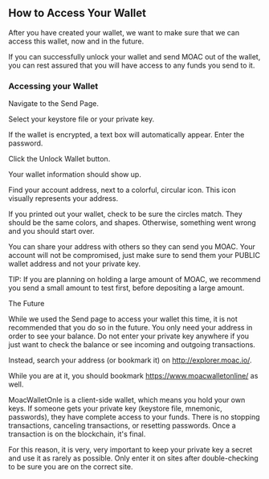 ## How to Access Your Wallet

After you have created your wallet, we want to make sure that we can access this wallet, now and in the future.

If you can successfully unlock your wallet and send MOAC out of the wallet, you can rest assured that you will have access to any funds you send to it.

### Accessing your Wallet

Navigate to the Send Page.

Select your keystore file or your private key.

If the wallet is encrypted, a text box will automatically appear. Enter the password.

Click the Unlock Wallet button.

Your wallet information should show up.

Find your account address, next to a colorful, circular icon. This icon visually represents your address.

If you printed out your wallet, check to be sure the circles match. They should be the same colors, and shapes. Otherwise, something went wrong and you should start over.

You can share your address with others so they can send you MOAC. Your account will not be compromised, just make sure to send them your PUBLIC wallet address and not your private key.

TIP: If you are planning on holding a large amount of MOAC, we recommend you send a small amount to test first, before depositing a large amount.

The Future

While we used the Send page to access your wallet this time, it is not recommended that you do so in the future. You only need your address in order to see your balance. Do not enter your private key anywhere if you just want to check the balance or see incoming and outgoing transactions.

Instead, search your address (or bookmark it) on http://explorer.moac.io/.

While you are at it, you should bookmark https://www.moacwalletonline/ as well.

MoacWalletOnle is a client-side wallet, which means you hold your own keys. If someone gets your private key (keystore file, mnemonic, passwords), they have complete access to your funds. There is no stopping transactions, canceling transactions, or resetting passwords. Once a transaction is on the blockchain, it's final.

For this reason, it is very, very important to keep your private key a secret and use it as rarely as possible. Only enter it on sites after double-checking to be sure you are on the correct site.
